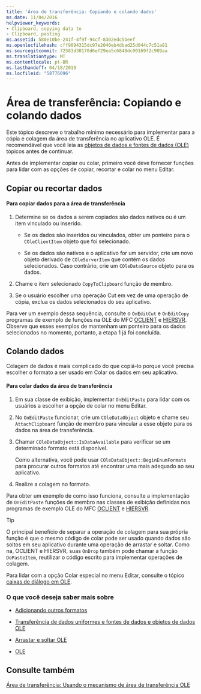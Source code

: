 ```yaml
---
title: 'Área de transferência: Copiando e colando dados'
ms.date: 11/04/2016
helpviewer_keywords:
- Clipboard, copying data to
- Clipboard, pasting
ms.assetid: 580e10be-241f-4f9f-94cf-8302edc5beef
ms.openlocfilehash: cff9094315dc97e2040eb4dbad25d044c7c51a81
ms.sourcegitcommit: 72583d30170d6ef29ea5c6848dc00169f2c909aa
ms.translationtype: MT
ms.contentlocale: pt-BR
ms.lasthandoff: 04/18/2019
ms.locfileid: "58776096"
---
```

# <a name="clipboard-copying-and-pasting-data"></a>Área de transferência: Copiando e colando dados

Este tópico descreve o trabalho mínimo necessário para implementar para a cópia e colagem da área de transferência no aplicativo OLE. É recomendável que você leia as [objetos de dados e fontes de dados (OLE)](../mfc/data-objects-and-data-sources-ole.md) tópicos antes de continuar.

Antes de implementar copiar ou colar, primeiro você deve fornecer funções para lidar com as opções de copiar, recortar e colar no menu Editar.

##  <a name="_core_copying_or_cutting_data"></a> Copiar ou recortar dados

#### <a name="to-copy-data-to-the-clipboard"></a>Para copiar dados para a área de transferência

1. Determine se os dados a serem copiados são dados nativos ou é um item vinculado ou inserido.

   - Se os dados são inseridos ou vinculados, obter um ponteiro para o `COleClientItem` objeto que foi selecionado.

   - Se os dados são nativos e o aplicativo for um servidor, crie um novo objeto derivado de `COleServerItem` que contém os dados selecionados. Caso contrário, crie um `COleDataSource` objeto para os dados.

1. Chame o item selecionado `CopyToClipboard` função de membro.

1. Se o usuário escolher uma operação Cut em vez de uma operação de cópia, exclua os dados selecionados do seu aplicativo.

Para ver um exemplo dessa sequência, consulte o `OnEditCut` e `OnEditCopy` programas de exemplo de funções na OLE do MFC [OCLIENT](../overview/visual-cpp-samples.md) e [HIERSVR](../overview/visual-cpp-samples.md). Observe que esses exemplos de mantenham um ponteiro para os dados selecionados no momento, portanto, a etapa 1 já foi concluída.

##  <a name="_core_pasting_data"></a> Colando dados

Colagem de dados é mais complicado do que copiá-lo porque você precisa escolher o formato a ser usado em Colar os dados em seu aplicativo.

#### <a name="to-paste-data-from-the-clipboard"></a>Para colar dados da área de transferência

1. Em sua classe de exibição, implementar `OnEditPaste` para lidar com os usuários a escolher a opção de colar no menu Editar.

1. No `OnEditPaste` funcionar, crie um `COleDataObject` objeto e chame seu `AttachClipboard` função de membro para vincular a esse objeto para os dados na área de transferência.

1. Chamar `COleDataObject::IsDataAvailable` para verificar se um determinado formato está disponível.

   Como alternativa, você pode usar `COleDataObject::BeginEnumFormats` para procurar outros formatos até encontrar uma mais adequado ao seu aplicativo.

1. Realize a colagem no formato.

Para obter um exemplo de como isso funciona, consulte a implementação de `OnEditPaste` funções de membro nas classes de exibição definidas nos programas de exemplo OLE do MFC [OCLIENT](../overview/visual-cpp-samples.md) e [HIERSVR](../overview/visual-cpp-samples.md).

> [!TIP]
>  O principal benefício de separar a operação de colagem para sua própria função é que o mesmo código de colar pode ser usado quando dados são soltos em seu aplicativo durante uma operação de arrastar e soltar. Como na, OCLIENT e HIERSVR, suas `OnDrop` também pode chamar a função `DoPasteItem`, reutilizar o código escrito para implementar operações de colagem.

Para lidar com a opção Colar especial no menu Editar, consulte o tópico [caixas de diálogo em OLE](../mfc/dialog-boxes-in-ole.md).

### <a name="what-do-you-want-to-know-more-about"></a>O que você deseja saber mais sobre

- [Adicionando outros formatos](../mfc/clipboard-adding-other-formats.md)

- [Transferência de dados uniformes e fontes de dados e objetos de dados OLE](../mfc/data-objects-and-data-sources-ole.md)

- [Arrastar e soltar OLE](../mfc/drag-and-drop-ole.md)

- [OLE](../mfc/ole-background.md)

## <a name="see-also"></a>Consulte também

[Área de transferência: Usando o mecanismo de área de transferência OLE](../mfc/clipboard-using-the-ole-clipboard-mechanism.md)
